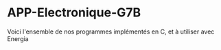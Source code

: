 # APP-Electronique-G7B

Voici l'ensemble de nos programmes implémentés en C, et à utiliser avec Energia
